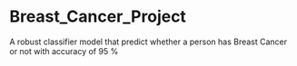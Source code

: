 # Breast_Cancer_Project
A robust classifier model that predict whether a person has Breast Cancer or not with accuracy of 95 %
